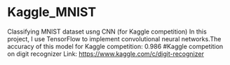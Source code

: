 # Kaggle_MNIST
Classifying MNIST dataset usng CNN (for Kaggle competition) 
In this project, I use TensorFlow to implement convolutional neural networks.The accuracy of this model for Kaggle competition: 0.986
#Kaggle competition on digit recognizer
Link: https://www.kaggle.com/c/digit-recognizer
